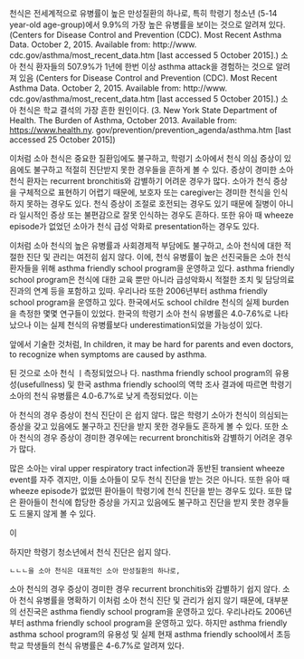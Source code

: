   천식은 전세계적으로 유병률이 높은 만성질환의 하나로, 특히 학령기 청소년 (5-14 year-old age-group)에서 9.9%의 가장 높은 유병률을 보이는 것으로 알려져 있다. (Centers for Disease Control and Prevention (CDC). Most Recent Asthma Data. October 2, 2015. Available from: http://www. cdc.gov/asthma/most_recent_data.htm [last accessed 5 October 2015].) 소아 천식 환자들의 507.9%가 1년에 한번 이상 asthma attack을 경험하는 것으로 알려져 있음 (Centers for Disease Control and Prevention (CDC). Most Recent Asthma Data. October 2, 2015. Available from: http://www. cdc.gov/asthma/most_recent_data.htm [last accessed 5 October 2015].) 소아 천식은 학교 결석의 가장 흔한 원인이다. (3. New York State Department of Health. The Burden of Asthma, October 2013. Available from: https://www.health.ny. gov/prevention/prevention_agenda/asthma.htm [last accessed 25 October 2015])
  
  이처럼 소아 천식은 중요한 질환임에도 불구하고, 학령기 소아에서 천식 의심 증상이 있음에도 불구하고 적절히 진단받지 못한 경우들을 흔하게 볼 수 있다. 증상이 경미한 소아 천식 환자는 recurrent bronchitis와 감별하기 어려운 경우가 많다. 소아가 천식 증상을 구체적으로 표현하기 어렵기 때문에, 보호자 또는 caregiver는 경미한 천식을 인식하지 못하는 경우도 있다. 천식 증상이 조절로 호전되는 경우도 있기 때문에 질병이 아니라 일시적인 증상 또는 불편감으로 잘못 인식하는 경우도 흔하다. 또한 유아 때 wheeze episode가 없었던 소아가 천식 급성 악화로 presentation하는 경우도 있다. 
  
  이처럼 소아 천식의 높은 유병률과 사회경제적 부담에도 불구하고, 소아 천식에 대한 적절한 진단 및 관리는 여전히 쉽지 않다. 이에, 천식 유병률이 높은 선진국들은 소아 천식 환자들을 위해 asthma friendly school program을 운영하고 있다. asthma friendly school program은 천식에 대한 교육 뿐만 아니라 급성악화시 적절한 조치 및 담당의료진과의 연계 등을 포함하고 있따. 우리나라 또한 2006년부터 asthma friendly school program을 운영하고 있다. 한국에서도 school childre 천식의 실제 burden을 측정한 몇몇 연구들이 있었다. 한국의 학령기 소아 천식 유병률은 4.0-7.6%로 나타났으나 이는 실제 천식의 유병률보다 underestimation되었을 가능성이 있다. 
  
  앞에서 기술한 것처럼, In children, it may be hard for parents and even doctors, to recognize when symptoms are caused by asthma. 
  
  된 것으로 소아 천식 ㅣ측정되었으나 다. nasthma friendly school program의 유용성(usefullness) 및 한국 asthma friendly school의 역학 조사 결과에 따르면 학령기 소아의 천식 유병률은 4.0-6.7%로 낮게 측정되었다. 이는 
  
  
  
  아 천식의 경우 증상이  천식 진단이 은 쉽지 않다. 많은 학령기 소아가 천식이 의심되는 증상을 갖고 있음에도 불구하고 진단을 받지 못한 경우들도 흔하게 볼 수 있다. 또한 소아 천식의 경우 증상이 경미한 경우에는 recurrent bronchitis와 감별하기 어려운 경우가 많다. 
  
  많은 소아는 viral upper respiratory tract infection과 동반된 transient wheeze event를 자주 겪지만, 이들 소아들이 모두 천식 진단을 받는 것은 아니다. 또한 유아 때 wheeze episode가 없었떤 환아들이 학령기에 천식 진단을 받는 경우도 있다. 또한 많은 환아들이 천식에 합당한 증상을 가지고 있음에도 불구하고 진단을 받지 못한 경우들도 드물지 않게 볼 수 있다. 
  
  
  이 
  
  하지만 학령기 청소년에서 천식 진단은 쉽지 않다. 
    
    ㄴㄴㄴ을 소아 천식은 대표적인 소아 만성질환의 하나로, 
  소아 천식의 경우 증상이 경미한 경우 recurrent bronchitis와 감별하기 쉽지 않다. 
  소아 천식 유병률을 명확하기 
  이처럼 소아 천식 진단 및 관리가 쉽지 않기 때문에, 대부분의 선진국은 asthma fiendly school program을 운영하고 있다. 
  우리나라도 2006년부터 asthma friendly school program을 운영하고 있다. 
  하지만 asthma friendly asthma school program의 유용성 및 실제 
  현재 asthma friendly school에서 초등학교 학생들의 천식 유병률은 4-6.7%로 알려져 있다.  

 
